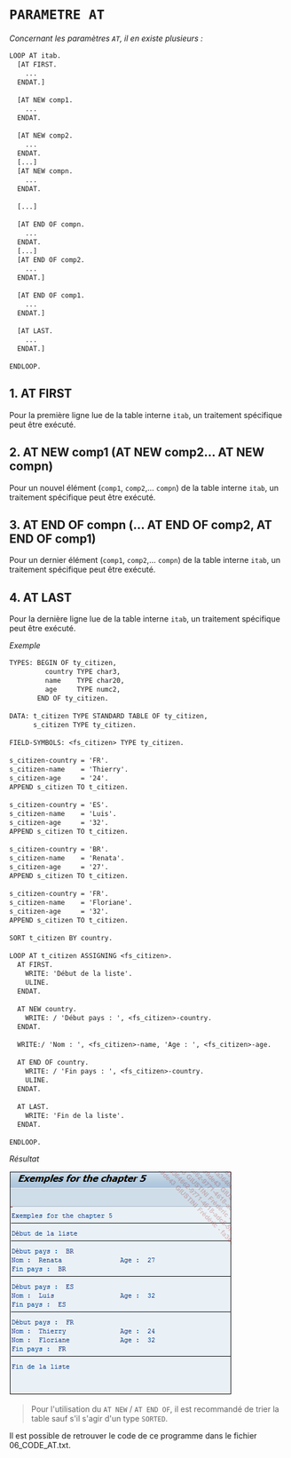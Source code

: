 # **`PARAMETRE AT`**

_Concernant les paramètres `AT`, il en existe plusieurs :_

```JS
LOOP AT itab.
  [AT FIRST.
    ...
  ENDAT.]

  [AT NEW comp1.
    ...
  ENDAT.

  [AT NEW comp2.
    ...
  ENDAT.
  [...]
  [AT NEW compn.
    ...
  ENDAT.

  [...]

  [AT END OF compn.
    ...
  ENDAT.
  [...]
  [AT END OF comp2.
    ...
  ENDAT.]

  [AT END OF comp1.
    ...
  ENDAT.]

  [AT LAST.
    ...
  ENDAT.]

ENDLOOP.
```

## 1. AT FIRST

Pour la première ligne lue de la table interne `itab`, un traitement spécifique peut être exécuté.

## 2. AT NEW comp1 (AT NEW comp2... AT NEW compn)

Pour un nouvel élément (`comp1`, `comp2`,... `compn`) de la table interne `itab`, un traitement spécifique peut être exécuté.

## 3. AT END OF compn (... AT END OF comp2, AT END OF comp1)

Pour un dernier élément (`comp1`, `comp2`,... `compn`) de la table interne `itab`, un traitement spécifique peut être exécuté.

## 4. AT LAST

Pour la dernière ligne lue de la table interne `itab`, un traitement spécifique peut être exécuté.

_Exemple_

```JS
TYPES: BEGIN OF ty_citizen,
         country TYPE char3,
         name    TYPE char20,
         age     TYPE numc2,
       END OF ty_citizen.

DATA: t_citizen TYPE STANDARD TABLE OF ty_citizen,
      s_citizen TYPE ty_citizen.

FIELD-SYMBOLS: <fs_citizen> TYPE ty_citizen.

s_citizen-country = 'FR'.
s_citizen-name    = 'Thierry'.
s_citizen-age     = '24'.
APPEND s_citizen TO t_citizen.

s_citizen-country = 'ES'.
s_citizen-name    = 'Luis'.
s_citizen-age     = '32'.
APPEND s_citizen TO t_citizen.

s_citizen-country = 'BR'.
s_citizen-name    = 'Renata'.
s_citizen-age     = '27'.
APPEND s_citizen TO t_citizen.

s_citizen-country = 'FR'.
s_citizen-name    = 'Floriane'.
s_citizen-age     = '32'.
APPEND s_citizen TO t_citizen.

SORT t_citizen BY country.

LOOP AT t_citizen ASSIGNING <fs_citizen>.
  AT FIRST.
    WRITE: 'Début de la liste'.
    ULINE.
  ENDAT.

  AT NEW country.
    WRITE: / 'Début pays : ', <fs_citizen>-country.
  ENDAT.

  WRITE:/ 'Nom : ', <fs_citizen>-name, 'Age : ', <fs_citizen>-age.

  AT END OF country.
    WRITE: / 'Fin pays : ', <fs_citizen>-country.
    ULINE.
  ENDAT.

  AT LAST.
    WRITE: 'Fin de la liste'.
  ENDAT.

ENDLOOP.
```

_Résultat_

![](../00_Ressources/08_13_03.png)

> Pour l'utilisation du `AT NEW` / `AT END OF`, il est recommandé de trier la table sauf s'il s'agir d'un type `SORTED`.

Il est possible de retrouver le code de ce programme dans le fichier 06_CODE_AT.txt.
